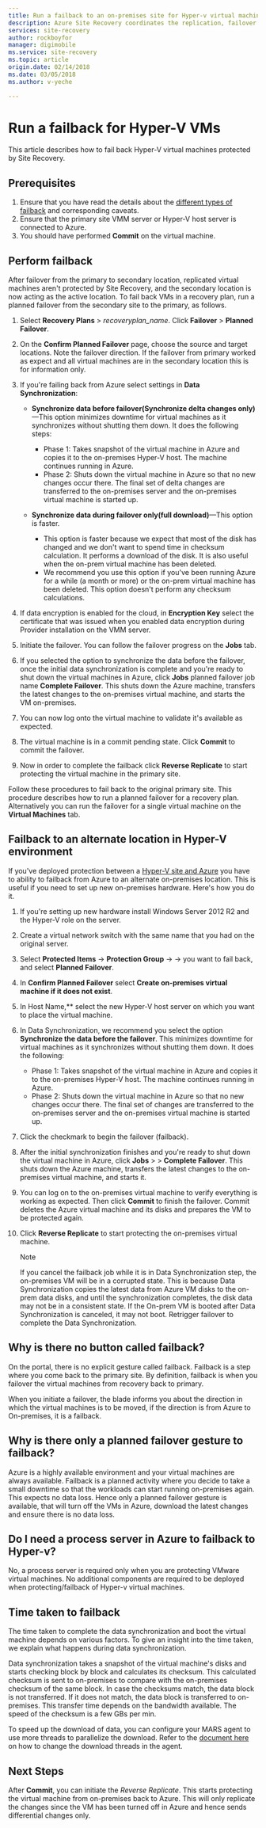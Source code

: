 ```yaml
---
title: Run a failback to an on-premises site for Hyper-v virtual machines | Azure
description: Azure Site Recovery coordinates the replication, failover and recovery of virtual machines and physical servers. Learn about failback from Azure to on-premises datacenter.
services: site-recovery
author: rockboyfor
manager: digimobile
ms.service: site-recovery
ms.topic: article
origin.date: 02/14/2018
ms.date: 03/05/2018
ms.author: v-yeche

---
```


# Run a failback for Hyper-V VMs

This article describes how to fail back Hyper-V virtual machines protected by Site Recovery.

## Prerequisites
1. Ensure that you have read the details about the [different types of failback](concepts-types-of-failback.md) and corresponding caveats.
1. Ensure that the primary site VMM server or Hyper-V host server is connected to Azure.
2. You should have performed **Commit** on the virtual machine.

## Perform failback
After failover from the primary to secondary location, replicated virtual machines aren't protected by Site Recovery, and the secondary location is now acting as the active location. To fail back VMs in a recovery plan, run a planned failover from the secondary site to the primary, as follows. 
1. Select **Recovery Plans** > *recoveryplan_name*. Click **Failover** > **Planned Failover**.
2. On the **Confirm Planned Failover** page, choose the source and target locations. Note the failover direction. If the failover from primary worked as expect and all virtual machines are in the secondary location this is for information only.
3. If you're failing back from Azure select settings in **Data Synchronization**:
	- **Synchronize data before failover(Synchronize delta changes only)**—This option minimizes downtime for virtual machines as it synchronizes without shutting them down. It does the following steps:
		- Phase 1: Takes snapshot of the virtual machine in Azure and copies it to the on-premises Hyper-V host. The machine continues running in Azure.
		- Phase 2: Shuts down the virtual machine in Azure so that no new changes occur there. The final set of delta changes are transferred to the on-premises server and the on-premises virtual machine is started up.

	- **Synchronize data during failover only(full download)**—This option is faster.
		- This option is faster because we expect that most of the disk has changed and we don't want to spend time in checksum calculation. It performs a download of the disk. It is also useful when the on-prem virtual machine has been deleted.
		- We recommend you use this option if you've been running Azure for a while (a month or more) or the on-prem virtual machine has been deleted. This option doesn't perform any checksum calculations.

4. If data encryption is enabled for the cloud, in **Encryption Key** select the certificate that was issued when you enabled data encryption during Provider installation on the VMM server.
5. Initiate the failover. You can follow the failover progress on the **Jobs** tab.
6. If you selected the option to synchronize the data before the failover, once the initial data synchronization is complete and you're ready to shut down the virtual machines in Azure, click **Jobs** planned failover job name **Complete Failover**. This shuts down the Azure machine, transfers the latest changes to the on-premises virtual machine, and starts the VM on-premises.
7. You can now log onto the virtual machine to validate it's available as expected.
8. The virtual machine is in a commit pending state. Click **Commit** to commit the failover.
9. Now in order to complete the failback click **Reverse Replicate** to start protecting the virtual machine in the primary site.

Follow these procedures to fail back to the original primary site. This procedure describes how to run a planned failover for a recovery plan. Alternatively you can run the failover for a single virtual machine on the **Virtual Machines** tab.

## Failback to an alternate location in Hyper-V environment
If you've deployed protection between a [Hyper-V site and Azure](site-recovery-hyper-v-site-to-azure.md) you have to ability to failback from Azure to an alternate on-premises location. This is useful if you need to set up new on-premises hardware. Here's how you do it.

1. If you're setting up new hardware install Windows Server 2012 R2 and the Hyper-V role on the server.
2. Create a virtual network switch with the same name that you had on the original server.
3. Select **Protected Items** -> **Protection Group** -> <ProtectionGroupName> -> <VirtualMachineName> you want to fail back, and select **Planned Failover**.
4. In **Confirm Planned Failover** select **Create on-premises virtual machine if it does not exist**.
5. In Host Name,** select the new Hyper-V host server on which you want to place the virtual machine.
6. In Data Synchronization, we recommend you select  the option **Synchronize the data before the failover**. This minimizes downtime for virtual machines as it synchronizes without shutting them down. It does the following:

    - Phase 1: Takes snapshot of the virtual machine in Azure and copies it to the on-premises Hyper-V host. The machine continues running in Azure.
    - Phase 2: Shuts down the virtual machine in Azure so that no new changes occur there. The final set of changes are transferred to the on-premises server and the on-premises virtual machine is started up.

7. Click the checkmark to begin the failover (failback).
8. After the initial synchronization finishes and you're ready to shut down the virtual machine in Azure, click **Jobs** > <planned failover job> > **Complete Failover**. This shuts down the Azure machine, transfers the latest changes to the on-premises virtual machine, and starts it.
9. You can log on to the on-premises virtual machine to verify everything is working as expected. Then click **Commit** to finish the failover. Commit deletes the Azure virtual machine and its disks and prepares the VM to be protected again.
10. Click **Reverse Replicate** to start protecting the on-premises virtual machine.

    > [!NOTE]
    > If you cancel the failback job while it is in Data Synchronization step, the on-premises VM will be in a corrupted state. This is because Data Synchronization copies the latest data from Azure VM disks to the on-prem data disks, and until the synchronization completes, the disk data may not be in a consistent state. If the On-prem VM is booted after Data Synchronization is canceled, it may not boot. Retrigger failover to complete the Data Synchronization.

## Why is there no button called failback?
On the portal, there is no explicit gesture called failback. Failback is a step where you come back to the primary site. By definition, failback is when you failover the virtual machines from recovery back to primary.

When you initiate a failover, the blade informs you about the direction in which the virtual machines is to be moved, if the direction is from Azure to On-premises, it is a failback.

## Why is there only a planned failover gesture to failback?
Azure is a highly available environment and your virtual machines are always available. Failback is a planned activity where you decide to take a small downtime so that the workloads can start running on-premises again. This expects no data loss. Hence only a planned failover gesture is available, that will turn off the VMs in Azure, download the latest changes and ensure there is no data loss.

## Do I need a process server in Azure to failback to Hyper-v?
No, a process server is required only when you are protecting VMware virtual machines. No additional components are required to be deployed when protecting/failback of Hyper-v virtual machines.

## Time taken to failback
The time taken to complete the data synchronization and boot the virtual machine depends on various factors. To give an insight into the time taken, we explain what happens during data synchronization.

Data synchronization takes a snapshot of the virtual machine's disks and starts checking block by block and calculates its checksum. This calculated checksum is sent to on-premises to compare with the on-premises checksum of the same block. In case the checksums match, the data block is not transferred. If it does not match, the data block is transferred to on-premises. This transfer time depends on the bandwidth available. The speed of the checksum is a few GBs per min. 

To speed up the download of data, you can configure your MARS agent to use more threads to parallelize the download. Refer to the [document here](https://support.microsoft.com/help/3056159/how-to-manage-on-premises-to-azure-protection-network-bandwidth-usage) on how to change the download threads in the agent.

## Next Steps

After **Commit**, you can initiate the *Reverse Replicate*. This starts protecting the virtual machine from on-premises back to Azure. This will only replicate the changes since the VM has been turned off in Azure and hence sends differential changes only.

<!--Update_Description: update meta properties, wording update -->